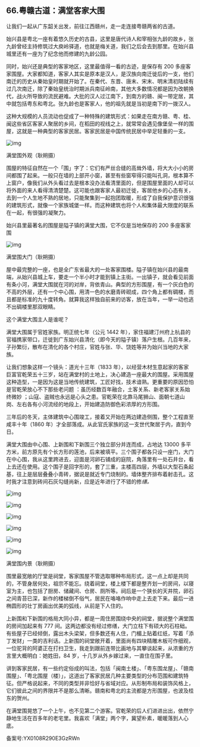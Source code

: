 ## 66.粤赣古道：满堂客家大围
让我们一起从广东韶关出发，前往江西赣州，走一走连接粤赣两省的古道。


始兴县是粤北一座有着悠久历史的古县，这里是唐代诗人和宰相张九龄的故乡，张九龄曾经主持修筑过大庾岭驿道，也就是梅关道，我们之后会去到那里。在始兴县城里还有一座为了纪念他而修建的九龄公园。


同时，始兴还是典型的客家地区，这里最值得一看的古迹，是保存有 200 多座客家围屋。大家都知道，客家人其实是原本是汉人，是汉族向南迁徙后的一支，他们南迁的历史从秦始皇时期就开始了。在秦代、东晋、唐末、宋末、明末清初陆续有过几次南迁，除了秦始皇统治时期派兵南征岭南，其他大多数情况都是因为改朝换代，战火所导致的流民避难。大批的汉人过江南下，到南方的赣、闽一带定居，其中就包括粤东和粤北。张九龄也是客家人，他的祖先就是当初是南下的一拨汉人。


这种大规模的人员流动也促成了一种特殊的建筑形式：如果走在南方赣、粤、桂、闽这些省区客家人聚居的乡间，在稻田的视线之上，就常常会遇见像堡垒一样的围屋，这就是一种典型的客家民居。客家民居是中国传统民居中举足轻重的一支。


![img](https://pic1.zhimg.com/v2-a52214bab7ed3bf244577b8e9a514646.webp)

满堂围外观（耿朔摄）


围屋的特征自然在一个「围」字了：它们有严丝合缝的高耸外墙，将大大小小的房间都围了起来。一般只在墙的上部开小窗，甚至有些窗窄得只能叫孔洞，根本算不上窗户，像我们从外头看过去是根本没办法看清里面的，但是围屋里面的人却可以将外面的来人看得清清楚楚。这可能也跟客家人最初迁徙，客居他乡的心态有关，去到一个人生地不熟的居地，只能聚集到一起抱团取暖，形成了自我保护意识很强的建筑形式，就像一个家族城堡一样。而这种建筑也将个人和集体最大限度的联系在一起，有很强的凝聚力。


始兴县里最著名的围屋是隘子镇的满堂大围，它不仅是当地保存的 200 多座客家围


![img](https://pic4.zhimg.com/v2-abea714c395ca97c0eb8b1628073995f.webp)

满堂围大门（耿朔摄）


屋中最完整的一座，也是全广东省最大的一处客家围楼。隘子镇在始兴县的最南端，从始兴县城上车，要走一个半小时才能到镇上主街。一出镇子，就会看见前面有条小河，满堂大围就在河的对岸，背依青山。典型的方形围屋，有一个灰白色的不高的外层，还有一个中心围，用清一色的水磨青砖砌成，四个角上都有碉楼，而且都是标准的九十度转角。就算我这样独自前来的访客，放在当年，一举一动也逃不出碉楼里那双眼睛。


这个满堂大围主人是谁呢？


满堂大围属于官姓家族。明正统七年（公元 1442 年），家住福建汀州府上杭县的官福携家带口，迁徙到广东始兴县清化（即今天的隘子镇）落户生根。几百年来，子孙繁衍，散布在清化的各个村庄，官姓与张、华、饶姓等并为始兴当地的大家族。


让我们想象这样一个镜头：道光十三年（1833 年），以经营木材生意起家的客家巨富官乾荣五十三岁，站在满堂村的土地上，决心建造一座最大的围屋。采用围屋这种造型，一是因为这是当地传统建筑，工匠好找，技术谙熟。更重要的原因恐怕是官乾荣放心不下那些老问题 ：虽历经数百年融合，土客关系、新老客家关系始终微妙 ；山寇、盗贼也永远是心头之患。官乾荣在北靠马尾狮山、面朝七道山岗、左右各有小河流经的地段上，开始建造防御色彩浓厚的方形围。


三年后的冬天，主体建筑中心围竣工，接着又开始在两边建造侧围，整个工程直至咸丰十年（1860 年）才全部落成。从此官氏家族的这一支世代聚居于内，直到今日。


满堂大围由中心围、上新围和下新围三个独立部分并连而成，占地达 13000 多平方米，前方原先有个长方形的莲池，后来被填平。三个围子都各只设一座门，大门在中心围，我从这里跨进去，迎面是河卵石铺成的庭院，角落里有一处石井台，看上去还在使用。这个围子是回字形的，套了三重，主楼高四层，外墙以大型石条起基，往上是层层叠叠小青砖，据说是就近专门烧制的。墙体整齐排布着射击孔。这时我才注意到砖间石灰勾缝尚新，应是近年进行了不错的修*缮。*


![img](https://pic4.zhimg.com/v2-4170206df5cc38010da8387523671c3e.webp)

![img](https://pic1.zhimg.com/v2-d002f7010d25d17076343ce57554cfb2.webp)

![img](https://pic4.zhimg.com/v2-3c0fb53aeae4d2b935d5fab1bd0e8b6c.webp)

![img](https://pic1.zhimg.com/v2-12b6c8b78bdcaca52aa8559a18e411f7.webp)

![img](https://pic1.zhimg.com/v2-02259340628a60ef02cef3570db696a5.webp)

![img](https://pic2.zhimg.com/v2-f17bf02dd0e497a6907f5ec4a6b9fc7e.webp)

满堂围内景（耿朔摄）


围里最宽敞的厅堂是祠堂，客家围屋不管选取哪种布局形式，这一点上却是共同的，不管身居何处，祖宗不能忘。绕着祠堂，楼上楼下都是整齐划一的房间，以寝室为主，也包括了厨房、储藏间、仓房、厕所等。祠后是一个狭长的天井院，卵石之间青苔已深，新作的楼梯倒不俗气，居民在咯咯作响中走上去走下来。最后一进椭圆形的壮丁房画出优美的弧线，从前是下人住的。


上新围和下新围的格局大同小异，都是一周住房围绕中央的祠堂，据说整个满堂围的房间加起来有 777 间。这两边都没有经过修缮，大门立柱下有硕大的石柱础。有些屋子已经倾倒，露出木头梁架，但多数还有人住，门楣上贴着红纸，写着「添丁发财」一类的吉利话。上新围的祠堂敞开着，里面尚有四块精雕木板可作细观，一位驼背的阿婆正在打扫卫生，我走到跟前连带比画地与其攀谈起来，从浓重的方言里大概明白：她姓田，84 岁，十几岁从外乡嫁过来，一直住在围子里。


讲到客家民居，有一些约定俗成的叫法，包括「闽南土楼」、「粤东围龙屋」、「赣南围屋」、「粤北围屋（楼）」，这道出了客家民居几种主要类型的分布范围和建筑特征。但严格说起来，不同的类型并非恰好与省域对应。从形制布局和装饰风格上，它们彼此之间的界限并不是那么清晰。赣南和粤北的主流都是方形围屋，也波及桂东的贺州。


在满堂围晃悠了一个上午，也不见第二个游客。官乾荣的后人们进进出出，依然宁静地生活在百多年的老宅里。我喜欢「满堂」两个字，冀望朴素，暖暖落到人心底。


备案号:YX0108R290E3GzRWn

